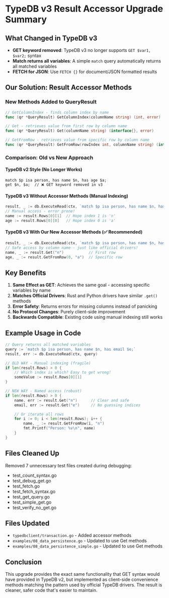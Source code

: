 # TypeDB v3 Result Accessor Upgrade Summary

## What Changed in TypeDB v3
- **GET keyword removed**: TypeDB v3 no longer supports `GET $var1, $var2;` syntax
- **Match returns all variables**: A simple `match` query automatically returns all matched variables
- **FETCH for JSON**: Use `FETCH {}` for document/JSON formatted results

## Our Solution: Result Accessor Methods

### New Methods Added to QueryResult

```go
// GetColumnIndex - finds column index by name
func (qr *QueryResult) GetColumnIndex(columnName string) (int, error)

// Get - retrieves value from first row by column name
func (qr *QueryResult) Get(columnName string) (interface{}, error)

// GetFromRow - retrieves value from specific row by column name
func (qr *QueryResult) GetFromRow(rowIndex int, columnName string) (interface{}, error)
```

### Comparison: Old vs New Approach

#### TypeDB v2 Style (No Longer Works)
```typeql
match $p isa person, has name $n, has age $a;
get $n, $a;  // ❌ GET keyword removed in v3
```

#### TypeDB v3 Without Accessor Methods (Manual Indexing)
```go
result, _ := db.ExecuteRead(ctx, `match $p isa person, has name $n, has age $a;`)
// Manual access - error prone!
name := result.Rows[0][1]  // Hope index 1 is 'n'
age := result.Rows[0][0]   // Hope index 0 is 'a'
```

#### TypeDB v3 With Our New Accessor Methods (✅ Recommended)
```go
result, _ := db.ExecuteRead(ctx, `match $p isa person, has name $n, has age $a;`)
// Safe access by column name - just like official drivers!
name, _ := result.Get("n")           // First row
age, _ := result.GetFromRow(0, "a")  // Specific row
```

## Key Benefits

1. **Same Effect as GET**: Achieves the same goal - accessing specific variables by name
2. **Matches Official Drivers**: Rust and Python drivers have similar `.get()` methods
3. **Error Safety**: Returns errors for missing columns instead of panicking
4. **No Protocol Changes**: Purely client-side improvement
5. **Backwards Compatible**: Existing code using manual indexing still works

## Example Usage in Code

```go
// Query returns all matched variables
query := `match $p isa person, has name $n, has email $e;`
result, err := db.ExecuteRead(ctx, query)

// OLD WAY - Manual indexing (fragile)
if len(result.Rows) > 0 {
    // Which index is which? Easy to get wrong!
    someValue := result.Rows[0][1]
}

// NEW WAY - Named access (robust)
if len(result.Rows) > 0 {
    name, err := result.Get("n")      // Clear and safe
    email, err := result.Get("e")     // No guessing indices

    // Or iterate all rows
    for i := 0; i < len(result.Rows); i++ {
        name, _ := result.GetFromRow(i, "n")
        fmt.Printf("Person: %v\n", name)
    }
}
```

## Files Cleaned Up
Removed 7 unnecessary test files created during debugging:
- test_count_syntax.go
- test_debug_get.go
- test_fetch.go
- test_fetch_syntax.go
- test_get_query.go
- test_simple_get.go
- test_verify_no_get.go

## Files Updated
- `typedbclient/transaction.go` - Added accessor methods
- `examples/08_data_persistence.go` - Updated to use Get methods
- `examples/08_data_persistence_simple.go` - Updated to use Get methods

## Conclusion
This upgrade provides the exact same functionality that GET syntax would have provided in TypeDB v2, but implemented as client-side convenience methods matching the pattern used by official TypeDB drivers. The result is cleaner, safer code that's easier to maintain.
